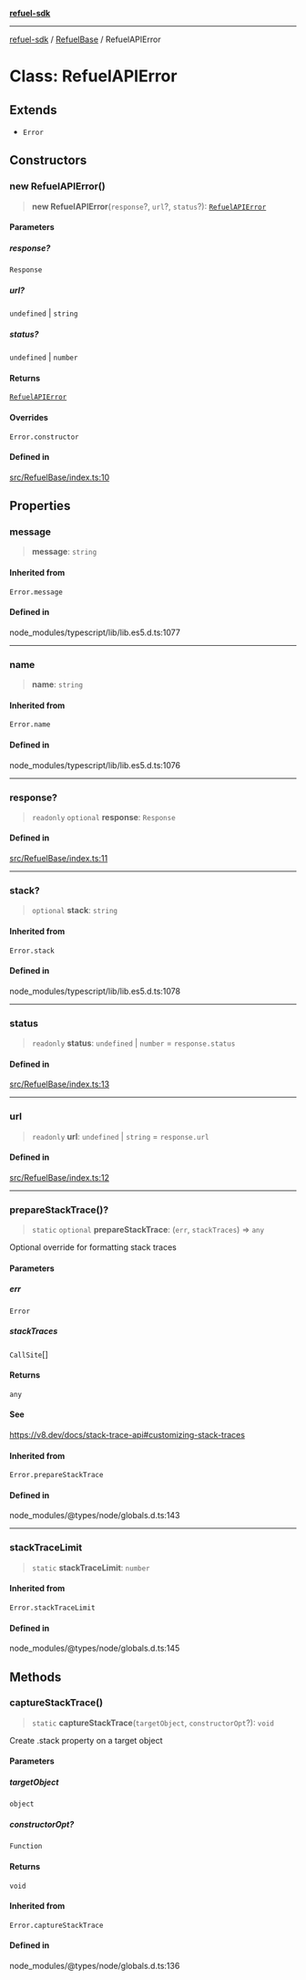 [**refuel-sdk**](../../README.md)

***

[refuel-sdk](../../modules.md) / [RefuelBase](../README.md) / RefuelAPIError

# Class: RefuelAPIError

## Extends

- `Error`

## Constructors

### new RefuelAPIError()

> **new RefuelAPIError**(`response`?, `url`?, `status`?): [`RefuelAPIError`](RefuelAPIError.md)

#### Parameters

##### response?

`Response`

##### url?

`undefined` | `string`

##### status?

`undefined` | `number`

#### Returns

[`RefuelAPIError`](RefuelAPIError.md)

#### Overrides

`Error.constructor`

#### Defined in

[src/RefuelBase/index.ts:10](https://github.com/refuel-ai/refuel-sdk/blob/4c2ff8dd3473ca3a77a7beb7cac6d4e017c1d0e0/src/RefuelBase/index.ts#L10)

## Properties

### message

> **message**: `string`

#### Inherited from

`Error.message`

#### Defined in

node\_modules/typescript/lib/lib.es5.d.ts:1077

***

### name

> **name**: `string`

#### Inherited from

`Error.name`

#### Defined in

node\_modules/typescript/lib/lib.es5.d.ts:1076

***

### response?

> `readonly` `optional` **response**: `Response`

#### Defined in

[src/RefuelBase/index.ts:11](https://github.com/refuel-ai/refuel-sdk/blob/4c2ff8dd3473ca3a77a7beb7cac6d4e017c1d0e0/src/RefuelBase/index.ts#L11)

***

### stack?

> `optional` **stack**: `string`

#### Inherited from

`Error.stack`

#### Defined in

node\_modules/typescript/lib/lib.es5.d.ts:1078

***

### status

> `readonly` **status**: `undefined` \| `number` = `response.status`

#### Defined in

[src/RefuelBase/index.ts:13](https://github.com/refuel-ai/refuel-sdk/blob/4c2ff8dd3473ca3a77a7beb7cac6d4e017c1d0e0/src/RefuelBase/index.ts#L13)

***

### url

> `readonly` **url**: `undefined` \| `string` = `response.url`

#### Defined in

[src/RefuelBase/index.ts:12](https://github.com/refuel-ai/refuel-sdk/blob/4c2ff8dd3473ca3a77a7beb7cac6d4e017c1d0e0/src/RefuelBase/index.ts#L12)

***

### prepareStackTrace()?

> `static` `optional` **prepareStackTrace**: (`err`, `stackTraces`) => `any`

Optional override for formatting stack traces

#### Parameters

##### err

`Error`

##### stackTraces

`CallSite`[]

#### Returns

`any`

#### See

https://v8.dev/docs/stack-trace-api#customizing-stack-traces

#### Inherited from

`Error.prepareStackTrace`

#### Defined in

node\_modules/@types/node/globals.d.ts:143

***

### stackTraceLimit

> `static` **stackTraceLimit**: `number`

#### Inherited from

`Error.stackTraceLimit`

#### Defined in

node\_modules/@types/node/globals.d.ts:145

## Methods

### captureStackTrace()

> `static` **captureStackTrace**(`targetObject`, `constructorOpt`?): `void`

Create .stack property on a target object

#### Parameters

##### targetObject

`object`

##### constructorOpt?

`Function`

#### Returns

`void`

#### Inherited from

`Error.captureStackTrace`

#### Defined in

node\_modules/@types/node/globals.d.ts:136
